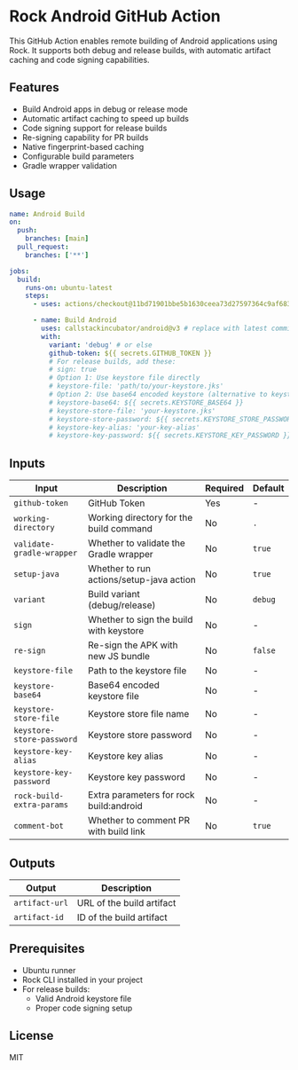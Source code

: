 # Rock Android GitHub Action

This GitHub Action enables remote building of Android applications using Rock. It supports both debug and release builds, with automatic artifact caching and code signing capabilities.

## Features

- Build Android apps in debug or release mode
- Automatic artifact caching to speed up builds
- Code signing support for release builds
- Re-signing capability for PR builds
- Native fingerprint-based caching
- Configurable build parameters
- Gradle wrapper validation

## Usage

```yaml
name: Android Build
on:
  push:
    branches: [main]
  pull_request:
    branches: ['**']

jobs:
  build:
    runs-on: ubuntu-latest
    steps:
      - uses: actions/checkout@11bd71901bbe5b1630ceea73d27597364c9af683 # v4.2.2

      - name: Build Android
        uses: callstackincubator/android@v3 # replace with latest commit hash
        with:
          variant: 'debug' # or else
          github-token: ${{ secrets.GITHUB_TOKEN }}
          # For release builds, add these:
          # sign: true
          # Option 1: Use keystore file directly
          # keystore-file: 'path/to/your-keystore.jks'
          # Option 2: Use base64 encoded keystore (alternative to keystore-file)
          # keystore-base64: ${{ secrets.KEYSTORE_BASE64 }}
          # keystore-store-file: 'your-keystore.jks'
          # keystore-store-password: ${{ secrets.KEYSTORE_STORE_PASSWORD }}
          # keystore-key-alias: 'your-key-alias'
          # keystore-key-password: ${{ secrets.KEYSTORE_KEY_PASSWORD }}
```

## Inputs

| Input                     | Description                              | Required | Default |
| ------------------------- | ---------------------------------------- | -------- | ------- |
| `github-token`            | GitHub Token                             | Yes      | -       |
| `working-directory`       | Working directory for the build command  | No       | `.`     |
| `validate-gradle-wrapper` | Whether to validate the Gradle wrapper   | No       | `true`  |
| `setup-java`              | Whether to run actions/setup-java action | No       | `true`  |
| `variant`                 | Build variant (debug/release)            | No       | `debug` |
| `sign`                    | Whether to sign the build with keystore  | No       | -       |
| `re-sign`                 | Re-sign the APK with new JS bundle       | No       | `false` |
| `keystore-file`           | Path to the keystore file                | No       | -       |
| `keystore-base64`         | Base64 encoded keystore file             | No       | -       |
| `keystore-store-file`     | Keystore store file name                 | No       | -       |
| `keystore-store-password` | Keystore store password                  | No       | -       |
| `keystore-key-alias`      | Keystore key alias                       | No       | -       |
| `keystore-key-password`   | Keystore key password                    | No       | -       |
| `rock-build-extra-params` | Extra parameters for rock build:android  | No       | -       |
| `comment-bot`             | Whether to comment PR with build link    | No       | `true`  |

## Outputs

| Output         | Description               |
| -------------- | ------------------------- |
| `artifact-url` | URL of the build artifact |
| `artifact-id`  | ID of the build artifact  |

## Prerequisites

- Ubuntu runner
- Rock CLI installed in your project
- For release builds:
  - Valid Android keystore file
  - Proper code signing setup

## License

MIT
